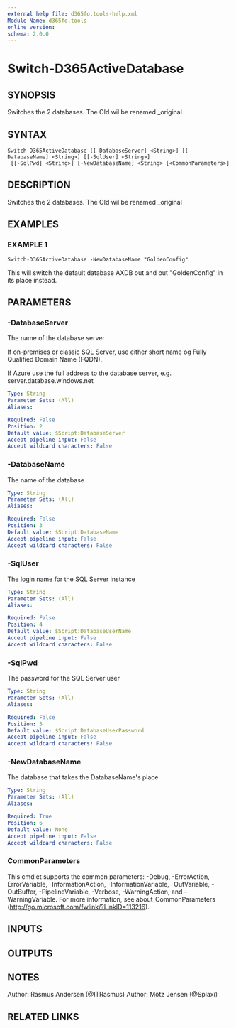 ```yaml
---
external help file: d365fo.tools-help.xml
Module Name: d365fo.tools
online version:
schema: 2.0.0
---
```


# Switch-D365ActiveDatabase

## SYNOPSIS
Switches the 2 databases.
The Old wil be renamed _original

## SYNTAX

```
Switch-D365ActiveDatabase [[-DatabaseServer] <String>] [[-DatabaseName] <String>] [[-SqlUser] <String>]
 [[-SqlPwd] <String>] [-NewDatabaseName] <String> [<CommonParameters>]
```

## DESCRIPTION
Switches the 2 databases.
The Old wil be renamed _original

## EXAMPLES

### EXAMPLE 1
```
Switch-D365ActiveDatabase -NewDatabaseName "GoldenConfig"
```

This will switch the default database AXDB out and put "GoldenConfig" in its place instead.

## PARAMETERS

### -DatabaseServer
The name of the database server

If on-premises or classic SQL Server, use either short name og Fully Qualified Domain Name (FQDN).

If Azure use the full address to the database server, e.g.
server.database.windows.net

```yaml
Type: String
Parameter Sets: (All)
Aliases:

Required: False
Position: 2
Default value: $Script:DatabaseServer
Accept pipeline input: False
Accept wildcard characters: False
```

### -DatabaseName
The name of the database

```yaml
Type: String
Parameter Sets: (All)
Aliases:

Required: False
Position: 3
Default value: $Script:DatabaseName
Accept pipeline input: False
Accept wildcard characters: False
```

### -SqlUser
The login name for the SQL Server instance

```yaml
Type: String
Parameter Sets: (All)
Aliases:

Required: False
Position: 4
Default value: $Script:DatabaseUserName
Accept pipeline input: False
Accept wildcard characters: False
```

### -SqlPwd
The password for the SQL Server user

```yaml
Type: String
Parameter Sets: (All)
Aliases:

Required: False
Position: 5
Default value: $Script:DatabaseUserPassword
Accept pipeline input: False
Accept wildcard characters: False
```

### -NewDatabaseName
The database that takes the DatabaseName's place

```yaml
Type: String
Parameter Sets: (All)
Aliases:

Required: True
Position: 6
Default value: None
Accept pipeline input: False
Accept wildcard characters: False
```

### CommonParameters
This cmdlet supports the common parameters: -Debug, -ErrorAction, -ErrorVariable, -InformationAction, -InformationVariable, -OutVariable, -OutBuffer, -PipelineVariable, -Verbose, -WarningAction, and -WarningVariable.
For more information, see about_CommonParameters (http://go.microsoft.com/fwlink/?LinkID=113216).

## INPUTS

## OUTPUTS

## NOTES
Author: Rasmus Andersen (@ITRasmus)
Author: Mötz Jensen (@Splaxi)

## RELATED LINKS
